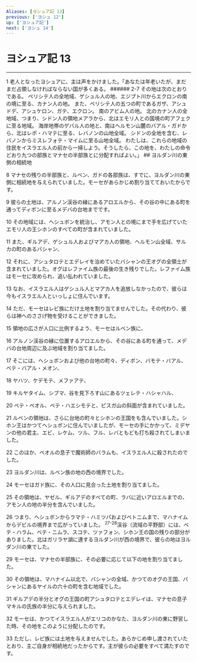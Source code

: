 ```yaml
---
Aliases: [ヨシュア記 13]
previous: ['ヨシュ 12']
up: ['ヨシュア記']
next: ['ヨシュ 14']
---
```

# ヨシュア記 13

***




1 
老人となったヨシュアに、主は声をかけました。「あなたは年老いたが、まだまだ占領しなければならない国が多くある。 ###### 2-7 その地は次のとおりである。 ペリシテ人の全地域、ゲシュル人の地、エジプト川からエクロンの南の境に至る、カナン人の地。 また、ペリシテ人の五つの町であるガザ、アシュドデ、アシュケロン、ガテ、エクロン。 南のアビム人の地。 北のカナン人の全地域、つまり、シドン人の領地メアラから、北はエモリ人との国境の町アフェクに至る地域。 海岸地帯のゲバル人の地と、南はヘルモン山麓のバアル・ガドから、北はレボ・ハマテに至る、レバノンの山地全域。 シドンの全地を含む、レバノンからミスレフォテ・マイムに至る山地全域。 わたしは、これらの地域の住民をイスラエル人の前から一掃しよう。そうしたら、この地を、わたしの命令どおり九つの部族とマナセの半部族とに分配すればよい。」 ## ヨルダン川の東側の相続地 



8 
マナセの残りの半部族と、ルベン、ガドの各部族は、すでに、ヨルダン川の東側に相続地を与えられていました。モーセがあらかじめ割り当てておいたからです。 



9 
彼らの土地は、アルノン渓谷の縁にあるアロエルから、その谷の中にある町を通ってディボンに至るメデバの台地までです。 



10 
その地域には、ヘシュボンを統治し、アモン人との境にまで手を広げていたエモリ人の王シホンのすべての町が含まれていました。 



11 
また、ギルアデ、ゲシュル人およびマアカ人の領地、ヘルモン山全域、サルカの町のあるバシャン、 



12 
それに、アシュタロテとエデレイを治めていたバシャンの王オグの全領土が含まれていました。オグはレファイム族の最後の生き残りでした。レファイム族はモーセに攻められ、追い払われていました。 



13 
なお、イスラエル人はゲシュル人とマアカ人を追放しなかったので、彼らは今もイスラエル人といっしょに住んでいます。 



14 
ただ、モーセはレビ族にだけ土地を割り当てませんでした。その代わり、彼らは神へのささげ物を受けることができました。 



15 
領地の広さが人口に比例するよう、モーセはルベン族に、 



16 
アルノン渓谷の縁に位置するアロエルから、その谷にある町を通って、メデバの台地周辺に及ぶ地域を割り当てました。 



17 
そこには、ヘシュボンおよび他の台地の町々、ディボン、バモテ・バアル、ベテ・バアル・メオン、 



18 
ヤハツ、ケデモテ、メファアテ、 



19 
キルヤタイム、シブマ、谷を見下ろす山にあるツェレテ・ハシャハル、 



20 
ベテ・ペオル、ベテ・ハエシモテと、ピスガ山の斜面が含まれていました。 



21 
ルベンの領地は、さらに台地の町々とシホンの王国をも含んでいました。シホン王はかつてヘシュボンに住んでいましたが、モーセの手にかかって、ミデヤンの他の君主、エビ、レケム、ツル、フル、レバともども打ち殺されてしまいました。 



22 
このほか、ベオルの息子で魔術師のバラムも、イスラエル人に殺されたのでした。 



23 
ヨルダン川は、ルベン族の地の西の境界でした。 



24 
モーセはガド族に、その人口に見合った土地を割り当てました。 



25 
その領地は、ヤゼル、ギルアデのすべての町、ラバに近いアロエルまでの、アモン人の地の半分を含んでいました。 



26 
つまり、ヘシュボンからラマテ・ハミツパおよびベトニムまで、マハナイムからデビルの境界まで広がっていました。 <sup class="versenum">27-28</sup>渓谷（流域の平野部）には、ベテ・ハラム、ベテ・ニムラ、スコテ、ツァフォン、シホン王の国の残りの部分がありました。北はガリラヤ湖に達するヨルダン川が西の境界で、彼らの地はヨルダン川の東でした。 



29 
モーセは、マナセの半部族に、その必要に応じて以下の地を割り当てました。 



30 
その領地は、マハナイム以北で、バシャンの全域、かつてのオグの王国、バシャンにあるヤイルの六十の町を含む地域でした。 



31 
ギルアデの半分とオグの王国の町アシュタロテとエデレイは、マナセの息子マキルの氏族の半分に与えられました。 



32 
モーセは、かつてイスラエル人がエリコのかなた、ヨルダン川の東に野営した時、その地をこのように分配したのです。 



33 
ただし、レビ族には土地を与えませんでした。あらかじめ申し渡されていたとおり、主ご自身が相続地だったからです。主が彼らの必要をすべて満たすのです。
